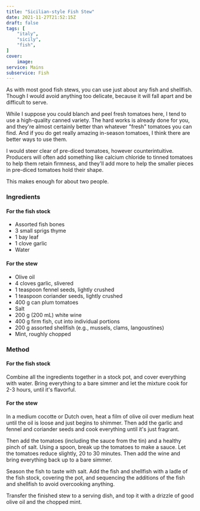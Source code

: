 ```yaml
---
title: "Sicilian-style Fish Stew"
date: 2021-11-27T21:52:15Z
draft: false
tags: [
    "italy",
    "sicily",
    "fish",
]
cover:
    image: 
service: Mains
subservice: Fish
---
```


As with most good fish stews, you can use just about any fish and shellfish. Though I would avoid anything too delicate, because it will fall apart and be difficult to serve.

While I suppose you could blanch and peel fresh tomatoes here, I tend to use a high-quality canned variety. The hard works is already done for you, and they're almost certainly better than whatever "fresh" tomatoes you can find. And if you do get really amazing in-season tomatoes, I think there are better ways to use them.

I would steer clear of pre-diced tomatoes, however counterintuitive. Producers will often add something like calcium chloride to tinned tomatoes to help them retain firmness, and they'll add more to help the smaller pieces in pre-diced tomatoes hold their shape.

This makes enough for about two people.

### Ingredients

#### For the fish stock

* Assorted fish bones
* 3 small sprigs thyme
* 1 bay leaf
* 1 clove garlic
* Water

#### For the stew

* Olive oil
* 4 cloves garlic, slivered
* 1 teaspoon fennel seeds, lightly crushed
* 1 teaspoon coriander seeds, lightly crushed
* 400 g can plum tomatoes
* Salt
* 200 g (200 mL) white wine
* 400 g firm fish, cut into individual portions
* 200 g assorted shellfish (e.g., mussels, clams, langoustines)
* Mint, roughly chopped

### Method

#### For the fish stock

Combine all the ingredients together in a stock pot, and cover everything with water. Bring everything to a bare simmer and let the mixture cook for 2-3 hours, until it's flavorful.

#### For the stew

In a medium cocotte or Dutch oven, heat a film of olive oil over medium heat until the oil is loose and just begins to shimmer. Then add the garlic and fennel and coriander seeds and cook everything until it's just fragrant.

Then add the tomatoes (including the sauce from the tin) and a healthy pinch of salt. Using a spoon, break up the tomatoes to make a sauce. Let the tomatoes reduce slightly, 20 to 30 minutes. Then add the wine and bring everything back up to a bare simmer.

Season the fish to taste with salt. Add the fish and shellfish with a ladle of the fish stock, covering the pot, and sequencing the additions of the fish and shellfish to avoid overcooking anything.

Transfer the finished stew to a serving dish, and top it with a drizzle of good olive oil and the chopped mint.
